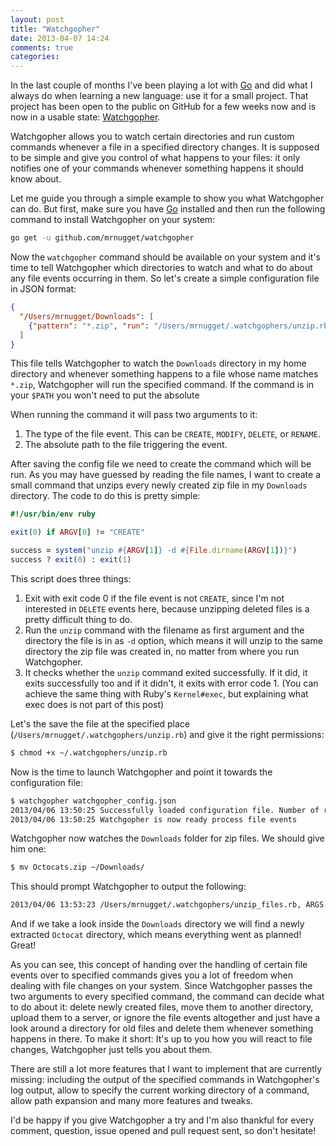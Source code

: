 ```yaml
---
layout: post
title: "Watchgopher"
date: 2013-04-07 14:24
comments: true
categories: 
---
```


In the last couple of months I've been playing a lot with
[Go](http://www.golang.org) and did what I always do when learning a new
language: use it for a small project. That project has been open to the public
on GitHub for a few weeks now and is now in a usable state:
[Watchgopher](http://www.github.com/mrnugget/watchgopher).

Watchgopher allows you to watch certain directories and run custom commands
whenever a file in a specified directory changes. It is supposed to be
simple and give you control of what happens to your files: it only notifies
one of your commands whenever something happens it should know about.

Let me guide you through a simple example to show you what Watchgopher can do.
But first, make sure you have [Go](http://www.golang.org) installed and then run
the following command to install Watchgopher on your system:

```bash
go get -u github.com/mrnugget/watchgopher
```

Now the `watchgopher` command should be available on your system and it's time
to tell Watchgopher which directories to watch and what to do about any file
events occurring in them. So let's create a simple configuration file in JSON
format:

```json
{
  "/Users/mrnugget/Downloads": [
    {"pattern": "*.zip", "run": "/Users/mrnugget/.watchgophers/unzip.rb"}
  ]
}
```

This file tells Watchgopher to watch the `Downloads` directory in my home
directory and whenever something happens to a file whose name matches `*.zip`,
Watchgopher will run the specified command. If the command is in your `$PATH`
you won't need to put the absolute 

When running the command it will pass two arguments to it:

1. The type of the file event. This can be `CREATE`, `MODIFY`, `DELETE`,
   or `RENAME`.
2. The absolute path to the file triggering the event.

After saving the config file we need to create the command which will be run. As
you may have guessed by reading the file names, I want to create a small command
that unzips every newly created zip file in my `Downloads` directory. The code
to do this is pretty simple: 

```ruby
#!/usr/bin/env ruby

exit(0) if ARGV[0] != "CREATE"

success = system("unzip #{ARGV[1]} -d #{File.dirname(ARGV[1])}")
success ? exit(0) : exit(1)
```

This script does three things:

1. Exit with exit code 0 if the file event is not `CREATE`, since I'm not
   interested in `DELETE` events here, because unzipping deleted files is a
   pretty difficult thing to do.
2. Run the `unzip` command with the filename as first argument and the directory
   the file is in as `-d` option, which means it will unzip to the same
   directory the zip file was created in, no matter from where you run Watchgopher.
3. It checks whether the `unzip` command exited successfully. If it did, it
   exits successfully too and if it didn't, it exits with error code 1. (You can
   achieve the same thing with Ruby's `Kernel#exec`, but explaining what exec
   does is not part of this post)

Let's the save the file at the specified place
(`/Users/mrnugget/.watchgophers/unzip.rb`) and give it the right permissions:

```bash
$ chmod +x ~/.watchgophers/unzip.rb
```

Now is the time to launch Watchgopher and point it towards the configuration
file:

```bash
$ watchgopher watchgopher_config.json
2013/04/06 13:50:25 Successfully loaded configuration file. Number of rules: 1
2013/04/06 13:50:25 Watchgopher is now ready process file events
```

Watchgopher now watches the `Downloads` folder for zip files. We should give him
one: 

```bash
$ mv Octocats.zip ~/Downloads/
```

This should prompt Watchgopher to output the following:

```bash
2013/04/06 13:53:23 /Users/mrnugget/.watchgophers/unzip_files.rb, ARGS: [CREATE /Users/mrnugget/tmp/zips/Octocats.zip] -- SUCCESS
```

And if we take a look inside the `Downloads` directory we will find a newly
extracted `Octocat` directory, which means everything went as planned! Great!

As you can see, this concept of handing over the handling of certain file events
over to specified commands gives you a lot of freedom when dealing with file
changes on your system. Since Watchgopher passes the two arguments to every
specified command, the command can decide what to do about it: delete newly
created files, move them to another directory, upload them to a server, or
ignore the file events altogether and just have a look around a directory for
old files and delete them whenever something happens in there. To make it
short: It's up to you how you will react to file changes, Watchgopher just tells
you about them.

There are still a lot more features that I want to implement that are currently
missing: including the output of the specified commands in Watchgopher's log
output, allow to specify the current working directory of a command, allow path
expansion and many more features and tweaks.

I'd be happy if you give Watchgopher a try and I'm also thankful for every
comment, question, issue opened and pull request sent, so don't hesitate!
